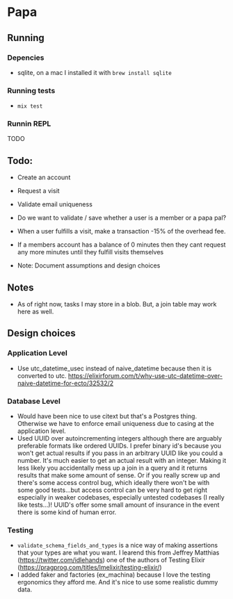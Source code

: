 # Papa

## Running

### Depencies

- sqlite, on a mac I installed it with `brew install sqlite`

### Running tests

- `mix test`

### Runnin REPL

TODO

## Todo:

- Create an account
- Request a visit
- Validate email uniqueness
- Do we want to validate / save whether a user is a member or a papa pal?
- When a user fulfills a visit, make a transaction -15% of the overhead fee.
- If a members account has a balance of 0 minutes then they cant request any more minutes until they fulfill visits themselves

- Note: Document assumptions and design choices

## Notes

- As of right now, tasks I may store in a blob. But, a join table may work here as well.

## Design choices

### Application Level

- Use utc_datetime_usec instead of naive_datetime because then it is converted to utc. https://elixirforum.com/t/why-use-utc-datetime-over-naive-datetime-for-ecto/32532/2

### Database Level

- Would have been nice to use citext but that's a Postgres thing. Otherwise we have to enforce email uniqueness due to casing at the application level.
- Used UUID over autoincrementing integers although there are arguably preferable formats like ordered UUIDs. I prefer binary id's because you won't get actual results if you pass in an arbitrary UUID like you could a number. It's much easier to get an actual result with an integer. Making it less likely you accidentally mess up a join in a query and it returns results that make some amount of sense. Or if you really screw up and there's some access control bug, which ideally there won't be with some good tests...but access control can be very hard to get right especially in weaker codebases, especially untested codebases (I really like tests...)! UUID's offer some small amount of insurance in the event there is some kind of human error.

### Testing

- `validate_schema_fields_and_types` is a nice way of making assertions that your types are what you want. I learend this from Jeffrey Matthias (https://twitter.com/idlehands) one of the authors of Testing Elixir (https://pragprog.com/titles/lmelixir/testing-elixir/)
- I added faker and factories (ex_machina) because I love the testing ergonomics they afford me. And it's nice to use some realistic dummy data.
